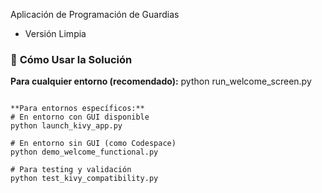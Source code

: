 Aplicación de Programación de Guardias
- Versión Limpia 

### 🚀 **Cómo Usar la Solución**

**Para cualquier entorno (recomendado):**
python run_welcome_screen.py
```

**Para entornos específicos:**
# En entorno con GUI disponible
python launch_kivy_app.py

# En entorno sin GUI (como Codespace)
python demo_welcome_functional.py

# Para testing y validación
python test_kivy_compatibility.py
```

